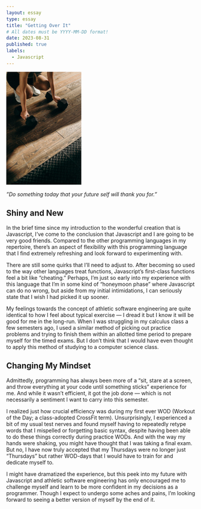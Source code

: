 ```yaml
---
layout: essay
type: essay
title: "Getting Over It"
# All dates must be YYYY-MM-DD format!
date: 2023-08-31
published: true
labels:
  - Javascript
---
```


<img width="200px" class="rounded float-start pe-4" src="../img/workout.jpg">

*”Do something today that your future self will thank you for.”*

## Shiny and New

In the brief time since my introduction to the wonderful creation that is Javascript, I’ve come to the conclusion that Javascript and I are going to be very good friends. Compared to the other programming languages in my repertoire, there’s an aspect of flexibility with this programming language that I find extremely refreshing and look forward to experimenting with. 

There are still some quirks that I’ll need to adjust to. After becoming so used to the way other languages treat functions, Javascript’s first-class functions feel a bit like “cheating.” Perhaps, I’m just so early into my experience with this language that I’m in some kind of “honeymoon phase” where Javascript can do no wrong, but aside from my initial intimidations, I can seriously state that I wish I had picked it up sooner. 

My feelings towards the concept of athletic software engineering are quite identical to how I feel about typical exercise — I dread it but I know it will be good for me in the long-run. When I was struggling in my calculus class a few semesters ago, I used a similar method of picking out practice problems and trying to finish them within an allotted time period to prepare myself for the timed exams. But I don’t think that I would have even thought to apply this method of studying to a computer science class. 

## Changing My Mindset

Admittedly, programming has always been more of a “sit, stare at a screen, and throw everything at your code until something sticks” experience for me. And while it wasn’t efficient, it got the job done — which is not necessarily a sentiment I want to carry into this semester.

I realized just how crucial efficiency was during my first ever WOD (Workout of the Day; a class-adopted CrossFit term). Unsurprisingly, I experienced a bit of my usual test nerves and found myself having to repeatedly retype words that I mispelled or forgetting basic syntax, despite having been able to do these things correctly during practice WODs. And with the way my hands were shaking, you might have thought that I was taking a final exam. But no, I have now truly accepted that my Thursdays were no longer just “Thursdays” but rather WOD-days that I would have to train for and dedicate myself to. 

I might have dramatized the experience, but this peek into my future with Javascript and athletic software engineering has only encouraged me to challenge myself and learn to be more confident in my decisions as a programmer. Though I expect to undergo some aches and pains, I’m looking forward to seeing a better version of myself by the end of it. 


